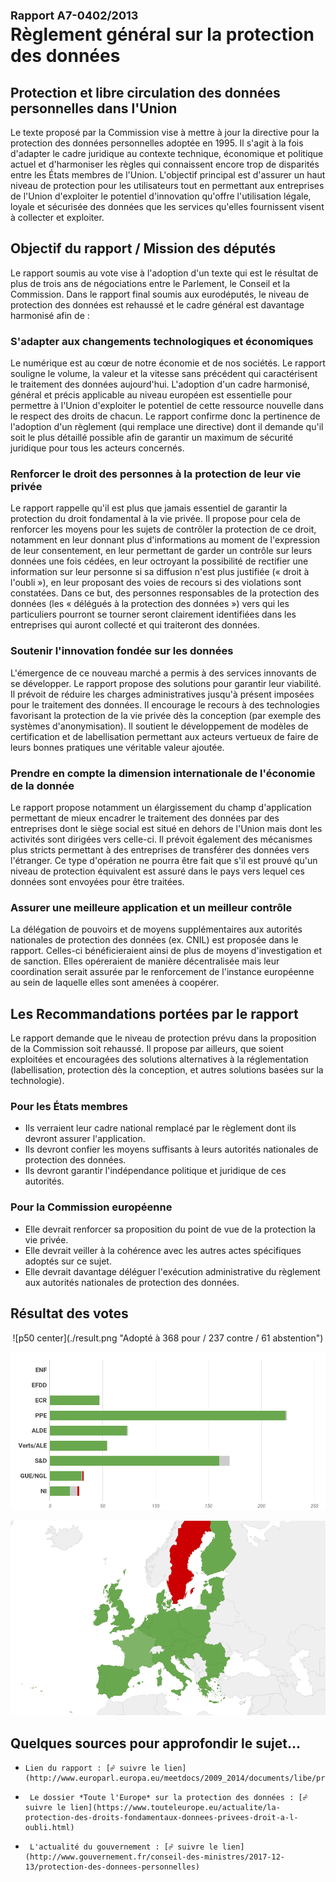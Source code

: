 # <font size=4>**Rapport A7-0402/2013**</font><br>Règlement général sur la protection des données


## Protection et libre circulation des données personnelles dans l'Union

Le texte proposé par la Commission vise à mettre à jour la directive pour la protection des données personnelles adoptée en 1995. Il s'agit à la fois d'adapter le cadre juridique au contexte technique, économique et politique actuel et d'harmoniser les règles qui connaissent encore trop de disparités entre les États membres de l'Union. L'objectif principal est d'assurer un haut niveau de protection pour les utilisateurs tout en permettant aux entreprises de l'Union d'exploiter le potentiel d'innovation qu'offre l'utilisation légale, loyale et sécurisée des données que les services qu'elles fournissent visent à collecter et exploiter.


## Objectif du rapport / Mission des députés

Le rapport soumis au vote vise à l'adoption d'un texte qui est le résultat de plus de trois ans de négociations entre le Parlement, le Conseil et la Commission. Dans le rapport final soumis aux eurodéputés, le niveau de protection des données est rehaussé et le cadre général est davantage harmonisé afin de :


### S'adapter aux changements technologiques et économiques

Le numérique est au cœur de notre économie et de nos sociétés. Le rapport souligne le volume, la valeur et la vitesse sans précédent qui caractérisent le traitement des données aujourd'hui. L'adoption d'un cadre harmonisé, général et précis applicable au niveau européen est essentielle pour permettre à l'Union d'exploiter le potentiel de cette ressource nouvelle dans le respect des droits de chacun. Le rapport confirme donc la pertinence de l'adoption d'un règlement (qui remplace une directive) dont il demande qu'il soit le plus détaillé possible afin de garantir un maximum de sécurité juridique pour tous les acteurs concernés.


### Renforcer le droit des personnes à la protection de leur vie privée

Le rapport rappelle qu'il est plus que jamais essentiel de garantir la protection du droit fondamental à la vie privée. Il propose pour cela de renforcer les moyens pour les sujets de contrôler la protection de ce droit, notamment en leur donnant plus d'informations au moment de l'expression de leur consentement, en leur permettant de garder un contrôle sur leurs données une fois cédées, en leur octroyant la possibilité de rectifier une information sur leur personne si sa diffusion n'est plus justifiée (« droit à l'oubli »), en leur proposant des voies de recours si des violations sont constatées. Dans ce but, des personnes responsables de la protection des données (les « délégués à la protection des données ») vers qui les particuliers pourront se tourner seront clairement identifiées dans les entreprises qui auront collecté et qui traiteront des données.


### Soutenir l'innovation fondée sur les données

L'émergence de ce nouveau marché a permis à des services innovants de se développer. Le rapport propose des solutions pour garantir leur viabilité. Il prévoit de réduire les charges administratives jusqu'à présent imposées pour le traitement des données. Il encourage le recours à des technologies favorisant la protection de la vie privée dès la conception (par exemple des systèmes d'anonymisation). Il soutient le développement de modèles de certification et de labellisation permettant aux acteurs vertueux de faire de leurs bonnes pratiques une véritable valeur ajoutée.

### Prendre en compte la dimension internationale de l'économie de la donnée

Le rapport propose notamment un élargissement du champ d'application permettant de mieux encadrer le traitement des données par des entreprises dont le siège social est situé en dehors de l'Union mais dont les activités sont dirigées vers celle-ci. Il prévoit également des mécanismes plus stricts permettant à des entreprises de transférer des données vers l'étranger. Ce type d'opération ne pourra être fait que s'il est prouvé qu'un niveau de protection équivalent est assuré dans le pays vers lequel ces données sont envoyées pour être traitées.


### Assurer une meilleure application et un meilleur contrôle

La délégation de pouvoirs et de moyens supplémentaires aux autorités nationales de protection des données (ex. CNIL) est proposée dans le rapport. Celles-ci bénéficieraient ainsi de plus de moyens d'investigation et de sanction. Elles opéreraient de manière décentralisée mais leur coordination serait assurée par le renforcement de l'instance européenne au sein de laquelle elles sont amenées à coopérer.


## Les Recommandations portées par le rapport

Le rapport demande que le niveau de protection prévu dans la proposition de la Commission soit rehaussé. Il propose par ailleurs, que soient exploitées et encouragées des solutions alternatives à la réglementation (labellisation, protection dès la conception, et autres solutions basées sur la technologie).


### Pour les États membres

*	Ils verraient leur cadre national remplacé par le règlement dont ils devront assurer l'application.
*	Ils devront confier les moyens suffisants à leurs autorités nationales de protection des données.
*	Ils devront garantir l'indépendance politique et juridique de ces autorités.


### Pour la Commission européenne

*	Elle devrait renforcer sa proposition du point de vue de la protection la vie privée.
*	Elle devrait veiller à la cohérence avec les autres actes spécifiques adoptés sur ce sujet.
*	Elle devrait davantage déléguer l'exécution administrative du règlement aux autorités nationales de protection des données.


## Résultat des votes

<center>![p50 center](./result.png "Adopté à 368 pour / 237 contre / 61 abstention")</center>

![](./groups.png "Répartition par groupe")

![](./map.png "Répartition par pays")


## Quelques sources pour approfondir le sujet… 

*     Lien du rapport : [☍ suivre le lien](http://www.europarl.europa.eu/meetdocs/2009_2014/documents/libe/pr/922/922387/922387fr.pdf)

*      Le dossier *Toute l'Europe* sur la protection des données : [☍ suivre le lien](https://www.touteleurope.eu/actualite/la-protection-des-droits-fondamentaux-donnees-privees-droit-a-l-oubli.html)

*      L'actualité du gouvernement : [☍ suivre le lien](http://www.gouvernement.fr/conseil-des-ministres/2017-12-13/protection-des-donnees-personnelles)


